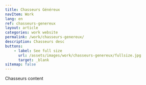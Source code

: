 ```yaml
---
title: Chasseurs Généreux
navItem: Work
lang: en
ref: chasseurs-genereux
layout: article
categories: work website
permalink: /work/chasseurs-genereux/
description: Chasseurs desc
buttons:
    - label: See full size
      url: /assets/images/work/chasseurs-genereux/fullsize.jpg
      target: _blank
sitemap: false
---
```


Chasseurs content
